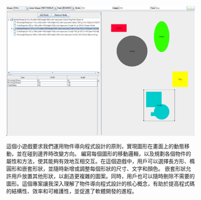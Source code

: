 ![alt text](https://github.com/ZacharyHsu/Java-Bouncing-Game/blob/main/showcase.jpg?raw=true)

這個小遊戲要求我們運用物件導向程式設計的原則，實現圖形在畫面上的動態移動，並在碰到邊界時改變方向。
編寫每個圖形的移動邏輯，以及規劃各個物件的屬性和方法，使其能夠有效地互相交互。在這個遊戲中，用戶可以選擇長方形、橢圓形和嵌套形狀，並隨時新增或調整每個形狀的尺寸、文字和顏色。
嵌套形狀允許用戶放置其他形狀，以創造更複雜的圖案。同時，用戶也可以隨時刪除不需要的圖形。這個專案讓我深入理解了物件導向程式設計的核心概念，有助於提高程式碼的結構性、效率和可維護性，並促進了軟體開發的進程。
